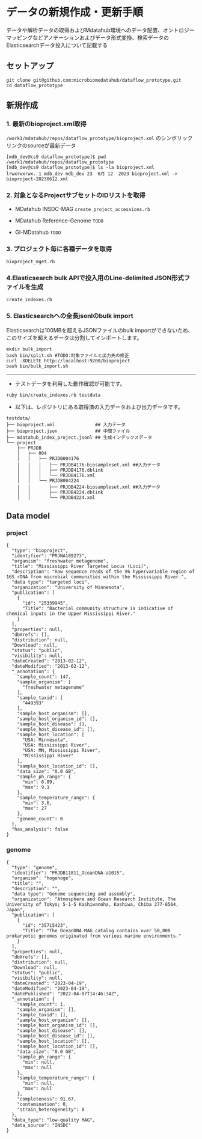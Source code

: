 # データの新規作成・更新手順

データや解析データの取得およびMdatahub環境へのデータ配置、オントロジーマッピングなどアノテーションおよびデータ形式変換、検索データのElasticsearchデータ投入について記載する

## セットアップ 
```
git clone git@github.com:microbiomedatahub/dataflow_prototype.git
cd dataflow_prototype
```


## 新規作成
### 1. 最新のbioproject.xml取得
```/work1/mdatahub/repos/dataflow_prototype/bioproject.xml```
のシンボリックリンクのsourceが最新データ

```
[mdb_dev@cs9 dataflow_prototype]$ pwd
/work1/mdatahub/repos/dataflow_prototype
[mdb_dev@cs9 dataflow_prototype]$ ls -la bioproject.xml
lrwxrwxrwx. 1 mdb_dev mdb_dev 23  6月 12  2023 bioproject.xml -> bioproject-20230612.xml
```

### 2. 対象となるProjectサブセットのIDリストを取得
* MDatahub INSDC-MAG
`create_project_accessions.rb `

* MDatahub Reference-Genome
```TODO```

* GI-MDatahub
```TODO```

### 3. プロジェクト毎に各種データを取得
`bioproject_mget.rb`

### 4.Elasticsearch bulk APIで投入用のLine-delimited JSON形式ファイルを生成

`create_indexes.rb`

### 5. Elasticsearchへの全長jsonlのbulk import
Elasticsearchは100MBを超えるJSONファイルのbulk importができないため、このサイズを超えるデータは分割してインポートします。

```
mkdir bulk_import
bash bin/split.sh #TODO:対象ファイルと出力先の修正
curl -XDELETE http://localhost:9200/bioproject 
bash bin/bulk_import.sh
```

---
- テストデータを利用した動作確認が可能です。
```
ruby bin/create_indexes.rb testdata
```

- 以下は、レポジトリにある取得済の入力データおよび出力データです。
```
testdata/
├── bioproject.xml               ## 入力データ
├── bioproject.json              ## 中間ファイル
├── mdatahub_index_project.jsonl ## 生成インデックスデータ
└── project
    ├── PRJDB
    │   ├── 004
    │   │   ├── PRJDB004176
    │   │   │   ├── PRJDB4176-biosampleset.xml ##入力データ
    │   │   │   ├── PRJDB4176.dblink
    │   │   │   └── PRJDB4176.xml
    │   │   └── PRJDB004224
    │   │       ├── PRJDB4224-biosampleset.xml ##入力データ
    │   │       ├── PRJDB4224.dblink
    │   │       └── PRJDB4224.xml
```



## Data model

### project
```
{
  "type": "bioproject",
  "identifier": "PRJNA189273",
  "organism": "freshwater metagenome",
  "title": "Mississippi River Targeted Locus (Loci)",
  "description": "Raw sequence reads of the V6 hypervariable region of 16S rDNA from microbial communities within the Mississippi River.",
  "data type": "targeted loci",
  "organization": "University of Minnesota",
  "publication": [
    {
      "id": "25339945",
      "Title": "Bacterial community structure is indicative of chemical inputs in the Upper Mississippi River."
    }
  ],
  "properties": null,
  "dbXrefs": [],
  "distribution": null,
  "Download": null,
  "status": "public",
  "visibility": null,
  "dateCreated": "2013-02-12",
  "dateModified": "2013-02-12",
  "_annotation": {
    "sample_count": 147,
    "sample_organism": [
      "freshwater metagenome"
    ],
    "sample_taxid": [
      "449393"
    ],
    "sample_host_organism": [],
    "sample_host_organism_id": [],
    "sample_host_disease": [],
    "sample_host_disease_id": [],
    "sample_host_location": [
      "USA: Minnesota",
      "USA: Mississippi River",
      "USA: MN, Mississippi River",
      "Mississippi River"
    ],
    "sample_host_location_id": [],
    "data_size": "0.0 GB",
    "sample_ph_range": {
      "min": 6.89,
      "max": 9.1
    },
    "sample_temperature_range": {
      "min": 3.6,
      "max": 27
    },
    "genome_count": 0
  },
  "has_analysis": false
}
```

### genome
```
{
  "type": "genome",
  "identifier": "PRJDB11811_OceanDNA-a1015",
  "organism": "hogehoge",
  "title": "",
  "description": "",
  "data type": "Genome sequencing and assembly",
  "organization": "Atmosphere and Ocean Research Institute, The University of Tokyo; 5-1-5 Kashiwanoha, Kashiwa, Chiba 277-8564, Japan",
  "publication": [
    {
      "id": "35715423",
      "Title": "The OceanDNA MAG catalog contains over 50,000 prokaryotic genomes originated from various marine environments."
    }
  ],
  "properties": null,
  "dbXrefs": [],
  "distribution": null,
  "Download": null,
  "status": "public",
  "visibility": null,
  "dateCreated": "2023-04-19",
  "dateModified": "2023-04-19",
  "datePublished": "2022-04-07T14:46:34Z",
  "_annotation": {
    "sample_count": 1,
    "sample_organism": [],
    "sample_taxid": [],
    "sample_host_organism": [],
    "sample_host_organism_id": [],
    "sample_host_disease": [],
    "sample_host_disease_id": [],
    "sample_host_location": [],
    "sample_host_location_id": [],
    "data_size": "0.0 GB",
    "sample_ph_range": {
      "min": null,
      "max": null
    },
    "sample_temperature_range": {
      "min": null,
      "max": null
    },
    "completeness": 91.67,
    "contamination": 0,
    "strain_heterogeneity": 0
  },
  "data_type": "low-quality MAG",
  "data_source": "INSDC"
}
```
